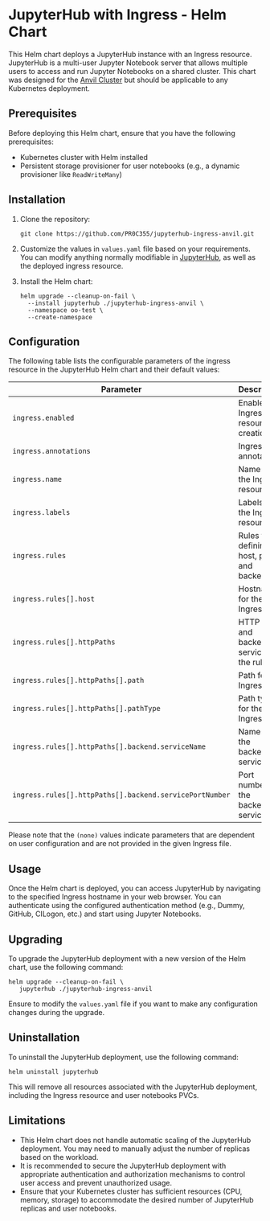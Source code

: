 # JupyterHub with Ingress - Helm Chart

This Helm chart deploys a JupyterHub instance with an Ingress resource. JupyterHub is a multi-user Jupyter Notebook server that allows multiple users to access and run Jupyter Notebooks on a shared cluster. This chart was designed for the [Anvil Cluster](https://doi.org/10.1145/3491418.3530766) but should be applicable to any Kubernetes deployment.

## Prerequisites

Before deploying this Helm chart, ensure that you have the following prerequisites:

- Kubernetes cluster with Helm installed
- Persistent storage provisioner for user notebooks (e.g., a dynamic provisioner like `ReadWriteMany`)

## Installation

1. Clone the repository:

   ```shell
   git clone https://github.com/PR0C355/jupyterhub-ingress-anvil.git
   ```

2. Customize the values in `values.yaml` file based on your requirements. You can modify anything normally modifiable in [JupyterHub](https://z2jh.jupyter.org/en/stable/resources/reference.html#helm-chart-configuration-reference), as well as the deployed ingress resource. 

3. Install the Helm chart:

   ```shell
   helm upgrade --cleanup-on-fail \
     --install jupyterhub ./jupyterhub-ingress-anvil \
     --namespace oo-test \
     --create-namespace
   ```

## Configuration

The following table lists the configurable parameters of the ingress resource in the JupyterHub Helm chart and their default values:

| Parameter                                    | Description                             | Default                  |
| -------------------------------------------- | --------------------------------------- | ------------------------ |
| `ingress.enabled`                            | Enable Ingress resource creation         | `true`                   |
| `ingress.annotations`                        | Ingress annotations                      | `{}` (unspecified)       |
| `ingress.name`                               | Name of the Ingress resource             | `jhub-ingress`           |
| `ingress.labels`                             | Labels for the Ingress resource          | `{}` (unspecified)       |
| `ingress.rules`                              | Rules for defining host, paths, and backend | `[]` (unspecified)    |
| `ingress.rules[].host`                       | Hostname for the Ingress rule            | (none)                   |
| `ingress.rules[].httpPaths`                  | HTTP paths and backend services for the rule | `[]` (unspecified)  |
| `ingress.rules[].httpPaths[].path`            | Path for the Ingress rule                | (none)                   |
| `ingress.rules[].httpPaths[].pathType`        | Path type for the Ingress rule           | (none)                   |
| `ingress.rules[].httpPaths[].backend.serviceName` | Name of the backend service          | (none)                   |
| `ingress.rules[].httpPaths[].backend.servicePortNumber` | Port number of the backend service | (none)          |

Please note that the `(none)` values indicate parameters that are dependent on user configuration and are not provided in the given Ingress file.

## Usage

Once the Helm chart is deployed, you can access JupyterHub by navigating to the specified Ingress hostname in your web browser. You can authenticate using the configured authentication method (e.g., Dummy, GitHub, CILogon, etc.) and start using Jupyter Notebooks.

## Upgrading

To upgrade the JupyterHub deployment with a new version of the Helm chart, use the following command:

```shell
helm upgrade --cleanup-on-fail \
   jupyterhub ./jupyterhub-ingress-anvil
```

Ensure to modify the `values.yaml` file if you want to make any configuration changes during the upgrade.

## Uninstallation

To uninstall the JupyterHub deployment, use the following command:

```shell
helm uninstall jupyterhub
```

This will remove all resources associated with the JupyterHub deployment, including the Ingress resource and user notebooks PVCs.

## Limitations

- This Helm chart does not handle automatic scaling of the JupyterHub deployment. You may need to manually adjust the number of replicas based on the workload.
- It is recommended to secure the JupyterHub deployment with appropriate authentication and authorization mechanisms to control user access and prevent unauthorized usage.
- Ensure that your Kubernetes cluster has sufficient resources (CPU, memory, storage) to accommodate the desired number of JupyterHub replicas and user notebooks.
